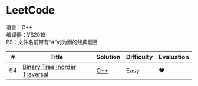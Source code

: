 LeetCode
========
语言：C++  
编译器：VS2019  
PS：文件名前带有“#“的为刷的经典题目  

| # | Title | Solution | Difficulty | Evaluation |
|---| ----- | -------- | ---------- | ---------- |
|94|[Binary Tree Inorder Traversal](https://leetcode.com/problems/binary-tree-inorder-traversal/)| [C++](./solution/094_Binary%20Tree%20Inorder%20Traversal_Medium.cpp/)|   Easy   |   &hearts;   |